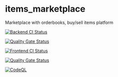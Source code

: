 # items_marketplace
Marketplace with orderbooks, buy/sell items platform

[![Backend CI Status](https://github.com/darkovrbaski/items_marketplace/actions/workflows/ci-backend.yml/badge.svg?branch=main)](https://github.com/darkovrbaski/items_marketplace/actions/workflows/ci-backend.yml "Backend CI workflow status")

[![Quality Gate Status](https://sonarcloud.io/api/project_badges/measure?project=darkovrbaski_items_marketplace_backend&metric=alert_status)](https://sonarcloud.io/summary/new_code?id=darkovrbaski_items_marketplace_backend "Backend code quality status")

[![Frontend CI Status](https://github.com/darkovrbaski/items_marketplace/actions/workflows/ci-frontend.yml/badge.svg?branch=main)](https://github.com/darkovrbaski/items_marketplace/actions/workflows/ci-frontend.yml "Frontend CI workflow status")

[![Quality Gate Status](https://sonarcloud.io/api/project_badges/measure?project=darkovrbaski_items_marketplace_frontend&metric=alert_status)](https://sonarcloud.io/summary/new_code?id=darkovrbaski_items_marketplace_frontend "Frontend code quality status")

[![CodeQL](https://github.com/darkovrbaski/items_marketplace/actions/workflows/codeql.yml/badge.svg)](https://github.com/darkovrbaski/items_marketplace/actions/workflows/codeql.yml "Code quality workflow status")
